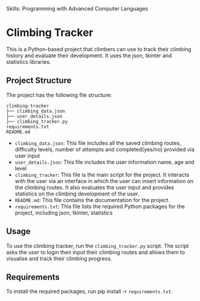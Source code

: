 
Skills: Programming with Advanced Computer Languages

# Climbing Tracker
This is a Python-based project that climbers can use to track their climbing history and evaluate their development. It uses the json, tkinter and statistics libraries.

 ## Project Structure
The project has the following file structure:

```
climbing-tracker
├── climbing_data.json
├── user_details.json
├── climbing_tracker.py
requirements.txt
README.md
```
- `climbing_data.json`: This file includes all the saved climbing routes, difficulty levels, number of attempts and completed(yes/no) provided via user input
- `user_details.json`: This file includes the user information name, age and level
- `climbing_tracker`: This file is the main script for the project. It interacts with the user via an interface in which the user can insert information on the climbing routes. It also evaluates the user input and provides statistics on the climbing development of the user.
- `README.md`: This file contains the documentation for the project.
- `requirements.txt`: This file lists the required Python packages for the project, including json, tkinter, statistics

## Usage
To use the climbing tracker, run the `climbing_tracker.py` script. The script asks the user to login then input their climbing routes and allows them to visualise and track their climbing progress.

## Requirements
To install the required packages, run pip install -r `requirements.txt`.
